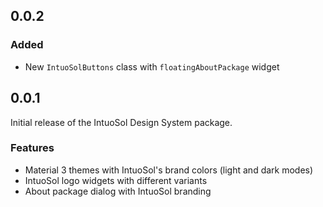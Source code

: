 ## 0.0.2

### Added

- New `IntuoSolButtons` class with `floatingAboutPackage` widget

## 0.0.1

Initial release of the IntuoSol Design System package.

### Features

- Material 3 themes with IntuoSol's brand colors (light and dark modes)
- IntuoSol logo widgets with different variants
- About package dialog with IntuoSol branding
